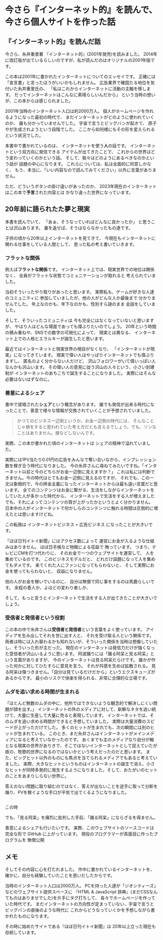 # 今さら『インターネット的』を読んで、今さら個人サイトを作った話

## 『インターネット的』を読んだ話

今さら、糸井重里著 『インターネット的』(2001年発売)を読みました。
2014年に改訂版が出ているらしいのですが、私が読んだのはオリジナルの2001年版です。

この本は2001年に書かれたインターネットについてのエッセイです。
正確には「宣言書」と言ったほうがいいかもしれません。
広告業界で確固たる地位を気付いた糸井重里氏の、
「私はこれからインターネットに活動の主軸を移します。
だってインターネットはこんなに素晴らしいんだから」
という当時の想いが、この本からは感じられました。

2001年当時のインターネット人口は約2000万人。
個人がホームページを作れるようになった最初の時代で、
まだインターネットがどのように使われていくのか、
誰も分かっていませんでした。
宇宙で言うとビッグバンが起きて、
原子やが生成されようという段階でした。
ここから如何様にもその形を変えられるという状況でした。

本書中で書かれているのは、
インターネットを使う**人**の話です。
インターネットという双方向に発信できる
アイテムが出てきたことで、
これからの世界はどう変わっていくのかという話。
そして、我々はどのようにあるべきなのかという話が
話題の中心になります。
これらについては、私は全面的に同意しかなく、
もう、本当に、「いい内容なので読んでみてください」以外に言葉がありません。

ただ、どういうボタンの掛け違いがあったのか、
2023年現在のインターネットはこの本で**予言**された内容とは
かなり違った世界になっています。

## 20年前に語られたた夢と現実

本書を読んでいて、
「あぁ、そうなっていればどんなに良かったか」
と思うことは沢山あります。
裏を返せば、そうはならなかったもの達です。

子供の頃から20年以上インターネットを見てきて、
今現在もインターネットに関わる仕事をしている人間として、
思った私の考え書いていきます。

### フラットな関係

例えば**フラットな関係**です。
インターネット上では、現実世界での地位は関係なく、
全員がフラットな状態でコミュニケーションが取れると
考えられていました。

当初そういったやり取りがあったと思います。
実際私も、ゲームが好きな人達のコミュニティに
参加していましたが、他の人がどんな人か最後まで
分かりませんでした。
年上なのかも、年下なのかも、性別すら謎のまま
会話をしていました。

そして、そういったコミュニティは
今も完全にはなくなっていないと思いますが、
やはり人はどんな場面であっても偉ぶりたいのでしょう。
20年という時間の積み重ねや、SNSでの数字の可視化によって、
現実とは異なる、
インターネット上での人格ヒエラルキーが誕生したと思います。

最近ではインターネットと現実世界の境目がなくなり、
「インターネットが現実」になってきています。
現実で偉い人はやっぱりインターネットでも偉ぶりますし、
匿名のよく分からない人だけど、
沢山フォロワーがいて偉いっぽい人なんかも沢山います。
その偉い人の意見に従う沢山の人々という、小さい封建制が
インターネットのあちこちで誕生することになりました。
実際にはそんな必要はないはずなのに。

### 善意によるシェア

書中で提唱された**シェア**という概念があります。
誰でも発信が出来る時代になったことで、善意で様々な情報が交換されていくことが予想されていました。

> かつてのビジネス一辺倒というか、お金一辺倒の時代には、
そんなことじゃ損をすると思われていた考え方だとも言えるでしょう。でも、ソンなことはありません。損などしないんです。

実際、この本が書かれた頃のインターネットは
シェアの精神で溢れていました。


実際には1PV当たり0.01円の広告をみんなで奪い合いながら、インプレッション数を稼ぎ合う時代になりました。
今の糸井さんに尋ねてみたいですね。「インターネット以前と今のどちらがお金一辺倒に見えますか？」
これは私には判断できません。今の時代はとてもお金一辺倒に見えるのですが、
それでも、この一文は象徴的で、今の拝金主義になったインターネットからは最も遠い言葉だと思います。
全てのコンテンツはお金に繋がる、生活をしながらインターネットをしていた人が多かった時代から、
インターネットで生活をする人が増えました
でも、それによってコンテンツの質が上がったかというとよく分かりません。
日本中の人がインターネットで何かしらのコンテンツに触れる時間は圧倒的に増えたとは思いますけどね。

この転換は
インターネットビジネス = 広告ビジネス
になったことが大きいです。

「ほぼ日刊イトイ新聞」にはアクセス数によって
運営にお金が入るような仕組みはありません。
ほぼ日手帳など物販による収益で
賄っています。
つまり、テレビにCMを打つ代わりに、
そのお金で一つのウェブサイトを運営して、
人を集めているのです。
このビジネスモデルだと、
どれだけ話題になって人を集めてもダメです。
来てくれた人にファンになってもらわないと、
そして実際にお金を使ってもらわないと、
収益になりません。

他の人がお金を稼いでいるのに、
自分は無償で同じ事をするのは馬鹿らしいです。
余程の善人か、よほどの変わり者しか、


そして、もっと言うとインターネットで生活をする人が出てきたことが大きいでしょう。

### 受信者と発信者という役割

この本の中で糸井さんは**受信者と発信者**という言葉をよく使っています。
アイディアを生み出してそれを世に出す人と、
それを受け取る人という関係です。
両者は時には入れ替わるかも知れないが、そういった関係を当時は想像していたし、そういった形が主だった。
現在のインターネットは発信力だけが強くなった受信者が沢山いるように思います。
阿波踊りには「踊る阿呆と見る阿呆」という言葉がありますが、
今のインターネットは見る阿呆だらけです。
誰かが作った何かに対してひたすらに意見を言う。
それが共感を生めば拡散される。
見る阿呆は傷つきません。「自分は見ているだけだから」というエクスキューズがあるからです。
最小のリスクで快楽を得られる、非常に合理的な立場です。

### ムダを追い求める時間が生まれる

「ほとんど無数のムダの中に、他所ではできないような観念的で解決しにくい問題が顔を出す。」
インターネットの外のメディアに対して、新鮮なネタを追い続けて、大量に生産して大量に売ると表現しています。
インターネットでは、そのムダを追い求める時間ができると予想していました。
実際は大量消費のスピードが上がっただけでした。
多くのヒットが生まれても、次の瞬間には別のヒットが生まれている。
このとき、まだ糸井さんはインターネットがメインメディアになると考えていなかったのです。
あくまでも主のメディアなり自分が軸となる現実の世界がありきで、そこではないインターネットとして捉えていたが故の、牧歌的世界になるのではないかという考えだったのだと思います。
また、ビッグヒット以外のものにも焦点を当てられるメディアでもあると考えていました。
実際、大きなヒットというものはインターネットの誕生で消え、小さなヒットが同時多発的に発生するようになりました。そして、おたがいのヒットのことをあまりしらない世界に。

答えのない問題に取り組むのではなく、答えが出ないことを逆手に取って分断を煽り、PVを稼ぐような手口が平気で出てくるようになりました。

##

この時

でも、「見る阿呆」を痛烈に批判した手前、「踊る阿呆」にならざるを得ません。

善意によるシェアも行いたいです。
実際、このウェブサイトのソースコードは
完全な形で GitHub に上がっています。
現役のプログラマーが真面目に作ったプログラムを
無償公開

## メモ

そしてその内容に心を打たれました。
作中に書かれているインターネットを、確かに、自分も経験していたことを思いだしたからです。

当時のインターネット人口は2000万人。
PCを持った人達が「ジオシティーズ」などのウェブサイト提供スペースに
『HTML & JavaScript 辞典』(まだCSSなんてものはありませでした)を片手にタグ打ちして、
各々でホームページを作っていた時代です。
まだインターネットの方向性が定まっていない、宇宙で言うとビッグバンの直後のような時代に
これからどうなっていくかを予想しながら書かれたものになります。

その時に始めたサイトである『ほぼ日刊イトイ新聞』は
20年以上立った現在も存続しています。
